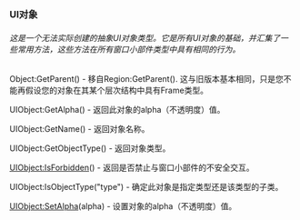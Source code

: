 ### UI对象

###### 这是一个无法实际创建的抽象UI对象类型。它是所有UI对象的基础，并汇集了一些常用方法，这些方法在所有窗口小部件类型中具有相同的行为。

Object:GetParent\(\) - 移自Region:GetParent\(\). 这与旧版本基本相同，只是您不能再假设您的对象在其某个层次结构中具有Frame类型。

UIObject:GetAlpha\(\) - 返回此对象的alpha（不透明度）值。

UIObject:GetName\(\) - 返回对象名称。

UIObject:GetObjectType\(\) - 返回对象类型。

[UIObject:IsForbidden](https://wow.gamepedia.com/API_UIObject_IsForbidden)\(\) - 返回是否禁止与窗口小部件的不安全交互。

UIObject:IsObjectType\("type"\) - 确定此对象是指定类型还是该类型的子类。

[UIObject:SetAlpha](https://wow.gamepedia.com/API_UIObject_SetAlpha)\(alpha\) - 设置对象的alpha（不透明度）值。

  


  


